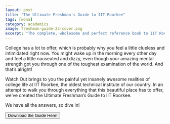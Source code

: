 ```yaml
---
layout: post
title: "The Ultimate Freshman's Guide to IIT Roorkee"
tags: [wona]
category: academics
image: freshman-guide-23-cover.png
excerpt: "The complete, wholesome and perfect reference book to IIT Roorkee!"
---
```


College has a lot to offer, which is probably why you feel a little clueless and intimidated right now. You might wake up in the morning every other day and feel a little nauseated and dizzy, even though your amazing mental strength got you through one of the toughest examination of the world. And that’s alright!

Watch Out brings to you the painful yet insanely awesome realities of college life at IIT Roorkee, the oldest technical institute of our country. In an attempt to walk you through everything that this beautiful place has to offer, we've created the Ultimate Freshman’s Guide to IIT Roorkee.

We have all the answers, so dive in!

<a href="https://drive.google.com/file/d/1lj5P4O5bAH8nRYja4heDd3yUUBtKa_5j/view?usp=sharing" style="text-align: center"><button type="button" class="btn btn-primary btn-block btn-lg">Download the Guide Here!</button></a>
